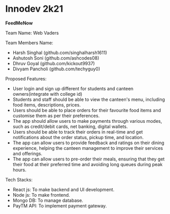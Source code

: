 # Innodev 2k21
**FeedMeNow**

Team Name: Web Vaders

Team Members Name:
- Harsh Singhal (github.com/singhalharsh1611)
- Ashutosh Soni (github.com/ashcodes08)
- Dhruv Goyal (github.com/kickout9937)
- Divyam Pancholi (github.com/techyguy0)

Proposed Features:
- User login and sign up different for students and canteen owners(integrate with college id)
- Students and staff should be able to view the canteen's menu, including food items, descriptions, prices.
- Users should be able to place orders for their favourite food items and customise them as per their preferences.
- The app should allow users to make payments through various modes, such as credit/debit cards, net banking, digital wallets.
- Users should be able to track their orders in real-time and get notifications about the order status, pickup time, and location.
- The app can allow users to provide feedback and ratings on their dining experience, helping the canteen management to improve their services and offerings.
- The app can allow users to pre-order their meals, ensuring that they get their food at their preferred time and avoiding long queues during peak hours.

Tech Stacks:
- React js: To make backend and UI development.
- Node js: To make frontend.
- Mongo DB: To manage database.
- PayTM API: To implement payment gateway.
